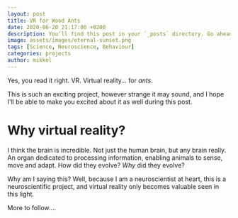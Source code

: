 ```yaml
---
layout: post
title: VR for Wood Ants
date: 2020-06-20 21:17:00 +0200
description: You’ll find this post in your `_posts` directory. Go ahead and edit it and re-build the site to see your changes. # Add post description (optional)
image: assets/images/eternal-sunset.png
tags: [Science, Neuroscience, Behaviour]
categories: projects
author: mikkel
---
```

Yes, you read it right. VR. Virtual reality... for *ants*.

This is such an exciting project, however strange it may sound, and I hope I'll be able to make you excited about it as well during this post.

# Why virtual reality?
I think the brain is incredible. Not just the human brain, but any brain really. An organ dedicated to processing information, enabling animals to sense, move and adapt. How did they evolve? *Why* did they evolve? 

Why am I saying this? Well, because I am a neuroscientist at heart, this is a neuroscientific project, and virtual reality only becomes valuable seen in this light.

<!-- A key task for us is to relate neural activity to behaviour (as a scientific field, this is known as neuroethology). The typical way to do this has been to restrict an animals movements, keep them in a  -->
More to follow....
